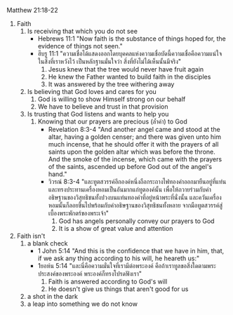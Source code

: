Matthew 21:18-22

1. Faith
	1. Is receiving that which you do not see
		- Hebrews 11:1 "Now faith is the substance of things hoped for, the evidence of things not seen."
		- ฮีบรู 11:1 "ความเชื่อได้แสดงออกโดยบุคคลแห่งความเชื่อบัดนี้ความเชื่อคือความแน่ใจในสิ่งที่เราหวังไว้ เป็นหลักฐานมั่นใจว่า สิ่งที่ยังไม่ได้เห็นนั้นมีจริง"
			1. Jesus knew that the tree would never have fruit again
			2. He knew the Father wanted to build faith in the disciples
			3. It was answered by the tree withering away
	2. Is believing that God loves and cares for you
		1. God is willing to show Himself strong on our behalf
		2. We have to believe and trust in that provision
	3. Is trusting that God listens and wants to help you
		1. Knowing that our prayers are precious (ล้ำค่า) to God
         	- Revelation 8:3-4 "And another angel came and stood at the altar, having a golden censer; and there was given unto him much incense, that he should offer it with the prayers of all saints upon the golden altar which was before the throne. And the smoke of the incense, which came with the prayers of the saints, ascended up before God out of the angel's hand."
         	- วิวรณ์ 8:3-4 "และทูตสวรรค์อีกองค์หนึ่งถือกระถางไฟทองคำออกมายืนอยู่ที่แท่น และทรงประทานเครื่องหอมเป็นอันมากแก่ทูตองค์นั้น เพื่อให้ถวายร่วมกับคำอธิษฐานของวิสุทธิชนทั้งปวงบนแท่นทองคำที่อยู่หน้าพระที่นั่งนั้น และควันเครื่องหอมนั้นก็ลอยขึ้นไปพร้อมกับคำอธิษฐานของวิสุทธิชนทั้งหลาย จากมือทูตสวรรค์สู่เบื้องพระพักตร์ของพระเจ้า"
				1. God has angels personally convey our prayers to God
				2. It is a show of great value and attention
1. Faith isn't
	1. a blank check
		- 1 John 5:14 "And this is the confidence that we have in him, that, if we ask any thing according to his will, he heareth us:"
		- 1ยอห์น 5:14 "และนี่คือความมั่นใจที่เรามีต่อพระองค์ คือถ้าเราทูลขอสิ่งใดตามพระประสงค์ของพระองค์ พระองค์ก็ทรงโปรดฟังเรา"
			1. Faith is answered according to God's will
			2. He doesn't give us things that aren't good for us
	2. a shot in the dark
	3. a leap into something we do not know